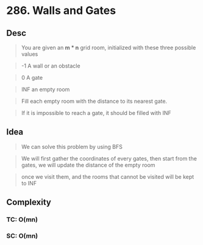 # 286. Walls and Gates

## Desc

> You are given an **m * n** grid room, initialized with these three possible values

> -1 A wall or an obstacle

> 0 A gate

> INF an empty room

> Fill each empty room with the distance to its nearest gate.

> If it is impossible to reach a gate, it should be filled with INF

## Idea

> We can solve this problem by using BFS

> We will first gather the coordinates of every gates, then start from the gates, we will update the distance of the empty room

> once we visit them, and the rooms that cannot be visited will be kept to INF

## Complexity

### TC: O(mn)

### SC: O(mn)